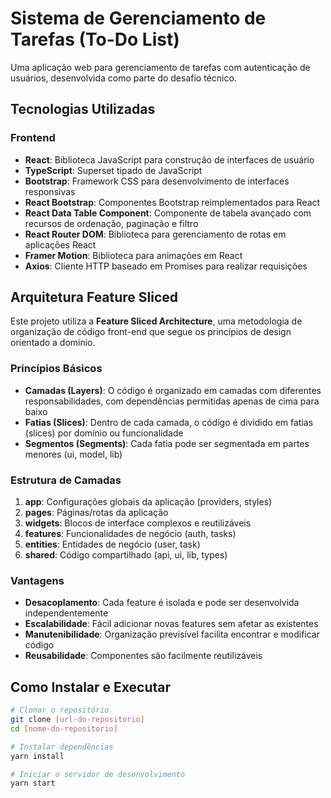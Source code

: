 # Sistema de Gerenciamento de Tarefas (To-Do List)

Uma aplicação web para gerenciamento de tarefas com autenticação de usuários, desenvolvida como parte do desafio técnico.

## Tecnologias Utilizadas

### Frontend

- **React**: Biblioteca JavaScript para construção de interfaces de usuário
- **TypeScript**: Superset tipado de JavaScript
- **Bootstrap**: Framework CSS para desenvolvimento de interfaces responsivas
- **React Bootstrap**: Componentes Bootstrap reimplementados para React
- **React Data Table Component**: Componente de tabela avançado com recursos de ordenação, paginação e filtro
- **React Router DOM**: Biblioteca para gerenciamento de rotas em aplicações React
- **Framer Motion**: Biblioteca para animações em React
- **Axios**: Cliente HTTP baseado em Promises para realizar requisições

## Arquitetura Feature Sliced

Este projeto utiliza a **Feature Sliced Architecture**, uma metodologia de organização de código front-end que segue os princípios de design orientado a domínio.

### Princípios Básicos

- **Camadas (Layers)**: O código é organizado em camadas com diferentes responsabilidades, com dependências permitidas apenas de cima para baixo
- **Fatias (Slices)**: Dentro de cada camada, o código é dividido em fatias (slices) por domínio ou funcionalidade
- **Segmentos (Segments)**: Cada fatia pode ser segmentada em partes menores (ui, model, lib)

### Estrutura de Camadas

1. **app**: Configurações globais da aplicação (providers, styles)
2. **pages**: Páginas/rotas da aplicação
3. **widgets**: Blocos de interface complexos e reutilizáveis
4. **features**: Funcionalidades de negócio (auth, tasks)
5. **entities**: Entidades de negócio (user, task)
6. **shared**: Código compartilhado (api, ui, lib, types)

### Vantagens

- **Desacoplamento**: Cada feature é isolada e pode ser desenvolvida independentemente
- **Escalabilidade**: Fácil adicionar novas features sem afetar as existentes
- **Manutenibilidade**: Organização previsível facilita encontrar e modificar código
- **Reusabilidade**: Componentes são facilmente reutilizáveis

## Como Instalar e Executar

```bash
# Clonar o repositório
git clone [url-do-repositorio]
cd [nome-do-repositorio]

# Instalar dependências
yarn install

# Iniciar o servidor de desenvolvimento
yarn start
```
